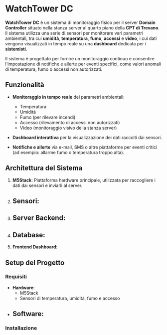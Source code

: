 # WatchTower DC

**WatchTower DC** è un sistema di monitoraggio fisico per il server **Domain Controller** situato nella stanza server al quarto piano della **CPT di Trevano**. Il sistema utilizza una serie di sensori per monitorare vari parametri ambientali, tra cui **umidità**, **temperatura**, **fumo**, **accessi** e **video**, i cui dati vengono visualizzati in tempo reale su una **dashboard** dedicata per i **sistemisti**.

Il sistema è progettato per fornire un monitoraggio continuo e consentire l'impostazione di notifiche e allerte per eventi specifici, come valori anomali di temperatura, fumo o accessi non autorizzati.

## Funzionalità

- **Monitoraggio in tempo reale** dei parametri ambientali:
  - Temperatura
  - Umidità
  - Fumo (per rilevare incendi)
  - Accesso (rilevamento di accessi non autorizzati)
  - Video (monitoraggio visivo della stanza server)
  
- **Dashboard interattiva** per la visualizzazione dei dati raccolti dai sensori.
- **Notifiche e allerte** via e-mail, SMS o altre piattaforme per eventi critici (ad esempio: allarme fumo o temperatura troppo alta).

## Architettura del Sistema

1. **M5Stack**: Piattaforma hardware principale, utilizzata per raccogliere i dati dai sensori e inviarli al server.
2. **Sensori**:
   - 
3. **Server Backend**:
   - 
4. **Database**:
   - 
5. **Frontend Dashboard**:

## Setup del Progetto

### Requisiti

- **Hardware**:
  - M5Stack
  - Sensori di temperatura, umidità, fumo e accesso
- **Software**:
  - 

### Installazione
